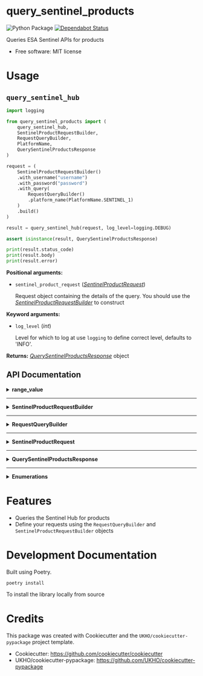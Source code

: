 # query_sentinel_products

![Python Package](https://github.com/UKHO/query_sentinel_products/workflows/Python%20Package/badge.svg?branch=main)
[![Dependabot Status](https://api.dependabot.com/badges/status?host=github&repo=UKHO/query_sentinel_products&identifier=304287716)](https://dependabot.com)

Queries ESA Sentinel APIs for products


* Free software: MIT license

# Usage
## `query_sentinel_hub`

```python
import logging

from query_sentinel_products import (
    query_sentinel_hub,
    SentinelProductRequestBuilder,
    RequestQueryBuilder,
    PlatformName,
    QuerySentinelProductsResponse
)

request = (
    SentinelProductRequestBuilder()
    .with_username("username")
    .with_password("password")
    .with_query(
        RequestQueryBuilder()
        .platform_name(PlatformName.SENTINEL_1)
    )
    .build()
)

result = query_sentinel_hub(request, log_level=logging.DEBUG)

assert isinstance(result, QuerySentinelProductsResponse)

print(result.status_code)
print(result.body)
print(result.error)
```

**Positional arguments:**

* `sentinel_product_request` (_[SentinelProductRequest](#SentinelProductRequest)_)

    Request object containing the details of the query. You should use the _[SentinelProductRequestBuilder](#SentinelProductRequestBuilder)_ to
    construct

**Keyword arguments:**

* `log_level` (_int_)

    Level for which to log at use `logging` to define correct level, defaults to 'INFO'.

**Returns:** _[QuerySentinelProductsResponse](#QuerySentinelProductsResponse)_ object

## API Documentation
<details>
<summary><strong>range_value</strong></summary>

<p>

### range_value (`function`)

A helper function for defining range values for queries using the `RequestQueryBuilder`

**Parameters**:

* `start_val` (_str_)

    Start of the range
* `end_val` (_str_)

    End of the range

**Returns**: _str_ range string in format of "[MIN TO MAX]" where `MIN` is `start_val` and `MAX` is `end_val`

#### Example

```python
from query_sentinel_products import (
    RequestQueryBuilder,
    range_value
)

query = (
    RequestQueryBuilder()
    .orbit_number(range_value("1", "2"))
    .build()
)

assert query == "orbitnumber:[1 TO 2]"
```
</p>
</details>

---

<details id="SentinelProductRequestBuilder">
<summary><strong>SentinelProductRequestBuilder</strong></summary>

<p>

### SentinelProductRequestBuilder (`class`)
Builder resposible for creating _[SentinelProductRequest](#SentinelProductRequest)_ objects.

As a minimum, the username and password for the Sentinel Hub should be supplied.

<details>
<summary><strong>Constructor details</strong></summary>

<p>

* **`default_query`** (_str_): Default value for query, _defaults to `*`_
* **`default_rows`** (_int_): Default value for rows, _defaults to `30`_
* **`default_order_by`** (_Optional[str]_): Default value for order by, _defaults to `None`_
* **`default_start`** (_int_): Default value for start, _defaults to `0`_
</p>
</details>

<details>
<summary><strong>Method details</strong></summary>

<p>

##### `build`

Method that constructs the _[SentinelProductRequest](#SentinelProductRequest)_ using the values supplied to the builder

**Returns**: _`SentinelProductRequest`_ - Built request from input data

**Raises**: _`ValueError`_ - if username or password missing

---

##### `with_username`

Sets the Sentinel Hub username

**Parameter**:

* `username` (_str_)

    The username for Sentinel Hub API

**Returns**: _SentinelProductRequestBuilder_ Builder object with `username` supplied

---

##### `with_password`

Sets the Sentinel Hub password

**Parameter**:

* `password` (_str_)

    The associated password for the user for the Sentinel Hub API

**Returns**: _SentinelProductRequestBuilder_ Builder object with `password` supplied

---

##### `with_query`

Sets the query (q) value

**Parameter**:

* `query` (_str_ or _RequestQueryBuilder_)

    The query to use to filter results. If it is a _RequestQueryBuilder_, then `build` will
    call `build` on the _RequestQueryBuilder_ before constructing the _[SentinelProductRequest](#SentinelProductRequest)_.

**Returns**: _SentinelProductRequestBuilder_ Builder object with `query` supplied

---

##### `with_rows`

Sets the rows value

**Parameter**:

* `rows` (_int_)

    The value for rows to return in each request

**Returns**: _SentinelProductRequestBuilder_ Builder object with `rows` supplied

---

##### `with_order_by`

Sets the order_by value

**Parameter**:

* `order_by` (_str_)

    The value for order_by to return in each request

**Returns**: _SentinelProductRequestBuilder_ Builder object with `order_by` supplied

---

##### `with_start`

Sets the start value

**Parameter**:

* `start` (_int_)

    The value for start to return in each request

**Returns**: _SentinelProductRequestBuilder_ Builder object with `start` supplied


</p>
</details>

<details>
<summary><strong>Example usage</strong></summary>

<p>

```python
from query_sentinel_products import (
    SentinelProductRequestBuilder,
    SentinelProductRequest,
    RequestQueryBuilder,
    PlatformName,
)

minimal = (
    SentinelProductRequestBuilder()
    .with_username("username")
    .with_password("password")
    .build()
)

assert minimal == SentinelProductRequest(
    query="*",
    rows=30,
    order_by=None,
    start=0,
    username="username",
    password="password"
)

full = (
    SentinelProductRequestBuilder()
    .with_username("username")
    .with_password("password")
    .with_query(
        RequestQueryBuilder()
        .platform_name(PlatformName.SENTINEL_1)
    )
    .with_start(15)
    .with_rows(15)
    .with_order_by('ingestiondate desc')
    .build()
)

assert full == SentinelProductRequest(
    query="platformname:Sentinel-1",
    rows=15,
    order_by='ingestiondate desc',
    start=15,
    username="username",
    password="password"
)
```
</p>
</details>

</p>
</details>

---

<details id="RequestQueryBuilder">
<summary><strong>RequestQueryBuilder</strong></summary>

<p>

### RequestQueryBuilder (`class`)
A builder utility to build values for queries. [Refer to the Sentinel Hub API documentation for more information about the values](https://scihub.copernicus.eu/twiki/do/view/SciHubUserGuide/FullTextSearch?redirectedfrom=SciHubUserGuide.3FullTextSearch). The methods of this class
map to search keywords/operators described in the former documentation. The keywords use snake case rather than
all lowercase to adhere to Python conventions.

<details>
<summary><strong>Method details</strong></summary>

<p>

##### `build`

Creates the value for query/`q` using the supplied values. If two non-operators supplied in order without an operator (i.e. `and_`, `or_`, or `not_`)
defaults to `and_` operator.

If the query has `and_` or `or_` operators at the start or an operator at the end then these are removed from the query.

**Returns**: _str_  - the query constructed using the builder, if no methods called returns `*` by default

**Example**

```python
from query_sentinel_hub import RequestQueryBuilder, PlatformName

default_build_behaviour = RequestQueryBuilder().build()

assert default_build_behaviour == "*"

hanging_operator_start = RequestQueryBuilder().and_().platform_name(PlatformName.SENTINEL_1).build()

assert hanging_operator_start == "platformname:Sentinel-1"

hanging_operator_end = RequestQueryBuilder().not_().platform_name(PlatformName.SENTINEL_1).and_().build()

assert hanging_operator_end == "NOT platformname:Sentinel-1"
```

---

##### `and_`

Logical `and` - combines the previous and next clauses i.e. `platform_name(X).and_().platform_name(Y)` results in
the query being `platformname:X AND platform_name:Y`

**Returns**: _RequestQueryBuilder_ self

---

##### `or_`

Logical `or` - either the previous or next clauses i.e. `platform_name(X).or_().platform_name(Y)` results in
the query being `platformname:X OR platform_name:Y`

**Returns**: _RequestQueryBuilder_ self

---

##### `not_`

Negates the following clause.

**Returns**: _RequestQueryBuilder_ self

---

##### `group_`

Creates a grouped clause in the query. If the parameter is a _RequestQueryBuilder_ then it calls the `build` method
before.

**Parameter**:

* `inner_query` (_str_ or _RequestQueryBuilder_)

    The query that is part of the group.

**Returns**: _RequestQueryBuilder_ self

**Example**

```python
from query_sentinel_products import (
    RequestQueryBuilder,
    PlatformName,
    PolarisationMode
)

q = (
    RequestQueryBuilder()
    .group_(
        RequestQueryBuilder()
        .platform_name(PlatformName.SENTINEL_1)
        .and_()
        .polarisation_mode(PolarisationMode.HH)
    )
    .or_()
    .group_(
        RequestQueryBuilder()
        .platform_name(PlatformName.SENTINEL_1)
        .and_()
        .not_()
        .polarisation_mode(PolarisationMode.VH)
    )
    .build()
)
assert q == (
    "(platformname:Sentinel-1 AND polarisationmode:HH) OR "
    "(platformname:Sentinel-1 AND NOT polarisationmode:VH)"
)
```

---

##### `begin_position`

Sets the beginposition filter between the parameters start/end

**Parameters**:

* `begin_position_start` (_str_)

    Start of the range that the query is interested in, in ISO date/time stamp with millis, or relative
    to NOW (e.g. NOW/NOW-1DAY etc.)

* `begin_position_end` (_str_)

    End of the range that the query is interested in, in ISO date/time stamp with millis, or relative
    to NOW (e.g. NOW/NOW-1DAY etc.)

**Returns**: _RequestQueryBuilder_ self

**Raises**: _ValueError_ - if `begin_position_start` or `begin_position_end` are not valid, i.e not ISO or relative
date

---

##### `cloud_cover_percentage`

The range of acceptable values for cloud cover percentage as per Sentinel Dataset

**Parameter**:

* `percentage` (_int_ or _string_)

    The percentage value or range (the format of `MIN TO MAX` where MIN is lowest acceptable and MAX is upper limit)
    of limit for Cloud Cover Percentage

**Returns**: _RequestQueryBuilder_ self

**Raises**: _ValueError_ if the value is not an integer or valid percentage or range

---

##### `collection`

Set the value for collection. Used to specify the name of a predefined collection of products

**Parameter**:

* `collection` (_str_)

    Value for collection

**Returns**: _RequestQueryBuilder_ self

**Raises**: _ValueError_ if supplied string is empty i.e. '' or just whitespace

---

##### `end_position`

Set a filter on the range for endposition (that is Sensing Stop Time) that the query is interested in.

**Parameter**:

* `end_position_start` (_str_)

    Start of the period, in ISO date/time stamp with millis, or relative to NOW (e.g. NOW/NOW-1DAY etc.)

* `end_position_end` (_str_)

    End of the period, in ISO date/time stamp with millis, or relative to NOW (e.g. NOW/NOW-1DAY etc.)

**Returns**: _RequestQueryBuilder_ self

**Raises**: _ValueError_ - if `end_position_start` or `end_position_end` are not valid, i.e not ISO or relative
date

---

##### `file_name`

Sets a filter on product filename.

**Parameter**:

* `filename` (_str_)

    Name of the product file to filter results by

**Returns**: _RequestQueryBuilder_ self

**Raises**: _ValueError_ if supplied string is empty i.e. '' or just whitespace

---

##### `footprint`

Sets a filter on geographic area that the query is interested in. Can use either a simple bounding box described
as a WKT Polygon or a point described by a `Latitude` `Longitude` pair. Refer to the Sentinel Hub documentation for
in depth information about footprint.

**Parameter**:

* `geographic_type` (_str_)

    The Area of Interest for the query. Can either be a point (lat/lon
    pair e.g. "0.000, 1.000") or a Polygon (WKT polygon without cut outs,
    e.g. POLYGON ((30 10, 40 40, 20 40, 10 20, 30 10)))

    Can have the Intersects() or can be just the coordinate pair or Polygon

**Returns**: _RequestQueryBuilder_ self

**Raises**: _ValueError_ if not valid WKT Polygon or point

---

##### `ingestion_date`

Sets a filter on the date the Sentinel product was ingested using the supplied range.

**Parameter**:

* `ingestion_date_start` (_str_)

    Start of the period,  in ISO date/time stamp with millis, or relative to NOW (e.g. NOW/NOW-1DAY etc.)

* `ingestion_date_end` (_str_)

    End of the period, in ISO date/time stamp with millis, or relative to NOW (e.g. NOW/NOW-1DAY etc.)

**Returns**: _RequestQueryBuilder_ self

**Raises**: _ValueError_ - if `ingestion_date_start` or `ingestion_date_end` are not valid, i.e not ISO or relative

---

##### `last_orbit_number`

Sets on a filter on the last orbit number or range range of last orbit numbers (i.e `[MIN TO MAX]` whereby MIN
is the lowest last orbit number and MAX is highest).

**Parameter**:

* `orbit_number` (_str_ or _int_)

    The orbit number or range that should be used. Can be a single value i.e. 1234 or a range such as [1234 TO 4321]
    must be between 0 and 999999

**Returns**: _RequestQueryBuilder_ self

**Raises**: _ValueError_ if value is not a valid number or range

---

##### `last_relative_orbit_number`

Sets a filter on the last orbit number or range range of last orbit numbers (i.e `[MIN TO MAX]` whereby MIN
is the lowest last orbit number and MAX is highest). Relative orbit number of the oldest line within the image
data (the start of the product) and relative orbit number of the most recent line within the image data
(the end of the product), respectively.

**Parameter**:

* `orbit_number` (_str_ or _int_)

    The orbit number or range that should be used. Can be a single value i.e. 1234 or a range such as [1234 TO 4321]
    must be between 0 and 175

**Returns**: _RequestQueryBuilder_ self

**Raises**: _ValueError_ if value is not a valid number or range

---

##### `orbit_direction`

Sets a filter on the orbit direction for the oldest data in the product

**Parameter**:

* `orbit_direction` (_[OrbitDirection](#Enumerations)_)

    Direction that the query is interested in

**Returns**: _RequestQueryBuilder_ self

---

##### `orbit_number`

Sets a filter on the orbit number or range range of orbit numbers (i.e `[MIN TO MAX]` whereby MIN
is the lowest orbit number and MAX is highest).

**Parameter**:

* `orbit_number` (_str_ or _int_)

    The orbit number or range that should be used. Can be a single value i.e. 1234 or a range such as [1234 TO 4321].
    must be between 0 and 999999

**Returns**: _RequestQueryBuilder_ self

**Raises**: _ValueError_ if value is not a valid number or range

---

##### `platform_name`

Sets a filter on the platform name

**Parameter**:

* `platform_name` (_[PlatformName](#Enumerations)_)

    The platform name to filter the results by

**Returns**: _RequestQueryBuilder_ self

---

##### `polarisation_mode`

Sets a filter on polarisation mode.

**Parameter**:

* `polarisation_mode` (_[PolarisationMode](#Enumerations)_)


    Specified value for polarisation_mode

**Returns**: _RequestQueryBuilder_ self

---

##### `product_type`

Sets a filter on product type. Note the valid combinations with `platform_name`

**Parameter**:

* `product_type` [(_`Sentinel1ProductType`_ or _`Sentinel2ProductType`_ or _`Sentinel3ProductType`_ or _`Sentinel5PProductType`_)](#Enumerations)

    Specified value for product type to filter the results on

**Returns**: _RequestQueryBuilder_ self

---

##### `relative_orbit_number`

Set filter on relative orbit number of the oldest line within the image data (the start of the product).

**Parameter**:

* `orbit_number` (_str_ or _int_)

    The orbit number or range that should be used. Can be a single value i.e. 123 or a range such as [123 TO 124].
    must be between 0 and 175

**Returns**: _RequestQueryBuilder_ self

**Raises**: _ValueError_ if value is not a valid number or range

---

##### `sensor_operational_mode`

Set filter on sensor operational mode

**Parameter**:

* `sensor_operational_mode` (_[SensorOperationalMode](#Enumerations)_)

    The value to filter products on

**Returns**: _RequestQueryBuilder_ self

---

##### `swath_identifier`

Search all valid swath identifiers for the Sentinel-1 SAR instrument. The S1-S6 swaths apply to SM products, the IW and IW1-3 swaths apply to IW products (IW is used for detected IW products where the 3 swaths are merged into one image), the EW and EW1-5 swaths apply to EW products (EW is used for detected EW products where the 5 swaths are merged into one image).

**Parameter**:

* `swath_identifier` (_[SwathIdentifier](#Enumerations)_)

    Swath Identifier to filter products with

**Returns**: _RequestQueryBuilder_ self

---

##### `timeliness`

Filter sentinel products on timeliness

**Parameter**:

* `timeliness` (_[Timeliness](#Enumerations)_)

    Value of timeliness that the query is interested in

**Returns**: _RequestQueryBuilder_ self
</p>
</details>

<details>
<summary><strong>Example</strong></summary>

<p>

```python
from query_sentinel_hub import RequestQueryBuilder, PlatformName

simple_q = (
    RequestQueryBuilder()
    .platform_name(PlatformName.SENTINEL_1)
    .build()
)

assert simple_q == "platformname:Sentinel-1"

multiple_clauses_q = (
    RequestQueryBuilder()
        .platform_name(PlatformName.SENTINEL_3)
        .and_()
        .cloud_cover_percentage("[0 TO 5]")
        .and_()
        .footprint(
            "POLYGON((-4.53 29.85, 26.75 29.85, 26.75 46.80,-4.53 46.80,-4.53 29.85))"
        )
        .build()
)

assert multiple_clauses_q == (
    'platformname:Sentinel-3 AND cloudcoverpercentage:[0 TO 5] AND '
    'footprint:"Intersects(POLYGON((-4.53 29.85, 26.75 29.85, 26.75 46.'
    '80,-4.53 46.80,-4.53 29.85)))"'
)
```
</p>
</details>
</p>
</details>

---

<details id="SentinelProductRequest">
<summary><strong>SentinelProductRequest</strong></summary>

<p>

### SentinelProductRequest (`NamedTuple`/`class`)

Named Tuple representing a request. Best practice would be to use the builders (_[SentinelProductRequestBuilder](#SentinelProductRequestBuilder)_ and _[RequestQueryBuilder](#RequestQueryBuilder)_) to derive.

#### Properties:

* `query` (_str_)

    Query string value for 'q' in the request. [Sentinel hub documentation](https://scihub.copernicus.eu/twiki/do/view/SciHubUserGuide/FullTextSearch?redirectedfrom=SciHubUserGuide.3FullTextSearch). This can be constructed using the _[RequestQueryBuilder](#RequestQueryBuilder)_.

* `rows` (_int_)

    Number of rows to return from the API [Reference to documentation](https://scihub.copernicus.eu/userguide/OpenSearchAPI#Paging_results)

* `order_by` (_Optional[str]_)

    Field to order the results on [Reference to documentation](https://scihub.copernicus.eu/userguide/OpenSearchAPI#Sorting_results)

* `start` (_int_)

    Start position of the records to return [Reference to documentation](https://scihub.copernicus.eu/userguide/OpenSearchAPI#Paging_results)

* `username` (_str_)

    Valid username to use to authenticate with the Sentinel Hub API

* `password` (_str_)

    Valid password to use to authenticate with the Sentinel Hub API
</p>
</details>

---

<details id="QuerySentinelProductsResponse">
<summary><strong>QuerySentinelProductsResponse</strong></summary>

<p>

### QuerySentinelProductsResponse (`NamedTuple`/`class`)

Represents the result from the Sentinel Hub API

Can be interacted with as an object or in a more functional style using
the 'on' methods (`on_success`/`on_failure`).

<details>
<summary><strong>Property Details</strong></summary>

<p>

* `status_code` (_Optional[int]_)

    The HTTP Status code representing the outcome of the query

* `body` (_Optional[Dict[str, Any]]_)

    The resulting data from the Sentinel Hub

* `error` (_Optional[BaseException]_)

    An error object if there was an error or exception raised

* `success` (_bool_)

    Whether or not the query was successful
</p>
</details>


<details>
<summary><strong>Method details</strong></summary>

<p>

##### `raise_error`

If encountered an error raise error encountered. Otherwise do nothing

Situations this would be useful:

- Prevent exceptions being swallowed
- You prefer to handle exception rather than checking if value is None

**Returns**: _None_

**Raises**: Error that was encountered when querying the API

---

##### `on_success`

A functional style method for handling successful results. When the action was successful, calls
the supplied function with data from Sentinel Hub API and returns the `QuerySentinelProductsResponse`
so that other methods can be chained

**Parameters**:

* `callback`: (_`Callable[[Dict[str, Any]], None]`_)

    Function which defines the successful behaviour

**Returns**: `QuerySentinelProductsResponse` _self_

---

##### `on_failure`

A functional style method for handling cases where the API was not reachable or
there was an error either in the response or parsing the response, i.e. the request
was not successful.

**Parameters**:

* `callback`: (_`Callable[[QuerySentinelProductsResponse], None]`_)

    Function which defines the failure behaviour, which will be called with named tuple representing the
    result

**Returns**: `QuerySentinelProductsResponse` _self_

<details>
<summary><strong>Example</strong></summary>

<p>

```python
from query_sentinel_products import QuerySentinelProductsResponse

# You can use the attributes of the response in a more object fashion
# Successful response:
successful_response = QuerySentinelProductsResponse(200, {})

assert successful_response.success
assert successful_response.status_code == 200
assert successful_response.body == {}
assert successful_response.error is None

# Failed response:
failed_response = QuerySentinelProductsResponse(400, {})
assert not failed_response.success
assert failed_response.status_code == 400
assert failed_response.body == {}
assert failed_response.error is None

# Erroneous response
erroneous_response = QuerySentinelProductsResponse(None, None, IOError())
assert not erroneous_response.success
assert erroneous_response.status_code is None
assert erroneous_response.body is None
assert erroneous_response.error == IOError()

# Using the functional style methods
successful_response.on_success(
    lambda data: print(f'success:{data}')
).on_failure(
    lambda failure_response: print(f'failure:{failure_response.status_code}')
) # success:{}

failed_response.on_success(
    lambda data: print(f'success:{data}')
).on_failure(
    lambda failure_response: print(f'failure:{failure_response.status_code}')
) # failure:400
```
</p>
</details>

</p>
</details>
</p>
</details>

---

<details id="Enumerations">
<summary><strong>Enumerations</strong></summary>

<p>

In order to simplify validation there are some Enumerations representing some of the types in the `RequestQueryBuilder`, each
valid option maps to a value defined by the API. [Refer to the Sentinel Hub API documentation for more information about the values](https://scihub.copernicus.eu/twiki/do/view/SciHubUserGuide/FullTextSearch?redirectedfrom=SciHubUserGuide.3FullTextSearch)

The enumerations are as follows:

* `OrbitDirection`
* `PlatformName`
* `PolarisationMode`
* `ProductType`
* `SensorOperationalMode`
* `Sentinel1ProductType`
* `Sentinel2ProductType`
* `Sentinel3ProductType`
* `Sentinel5PProductType`
* `SwathIdentifier`
* `Timeliness`

</p>
</details>

# Features

* Queries the Sentinel Hub for products
* Define your requests using the `RequestQueryBuilder` and `SentinelProductRequestBuilder` objects

# Development Documentation

Built using Poetry.

`poetry install`

To install the library locally from source

# Credits

This package was created with Cookiecutter and the `UKHO/cookiecutter-pypackage` project template.

* Cookiecutter: https://github.com/cookiecutter/cookiecutter
* UKHO/cookiecutter-pypackage: https://github.com/UKHO/cookiecutter-pypackage
